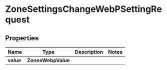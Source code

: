 

# ZoneSettingsChangeWebPSettingRequest


## Properties

| Name | Type | Description | Notes |
|------------ | ------------- | ------------- | -------------|
|**value** | **ZonesWebpValue** |  |  |




